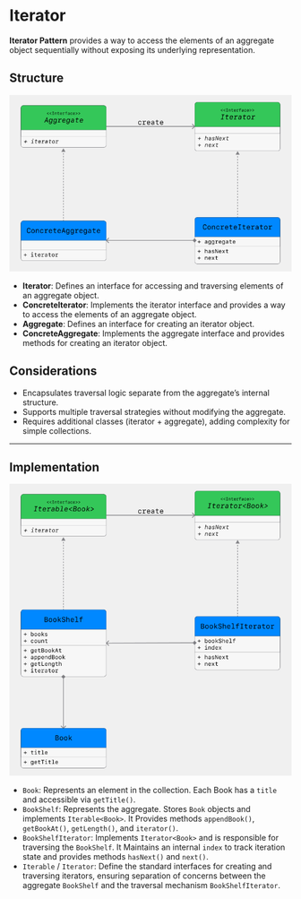 # Iterator

**Iterator Pattern** provides a way to access the elements of an aggregate object sequentially without exposing its underlying representation.

## Structure

![Iterator pattern](figures/iterator.png)
- **Iterator**: Defines an interface for accessing and traversing elements of an aggregate object.
- **ConcreteIterator**: Implements the iterator interface and provides a way to access the elements of an aggregate object.
- **Aggregate**: Defines an interface for creating an iterator object.
- **ConcreteAggregate**: Implements the aggregate interface and provides methods for creating an iterator object.

## Considerations

- Encapsulates traversal logic separate from the aggregate’s internal structure.
- Supports multiple traversal strategies without modifying the aggregate.
- Requires additional classes (iterator + aggregate), adding complexity for simple collections.

---

## Implementation

![Iterator pattern](figures/iterator_impl.png)
- `Book`: Represents an element in the collection. Each Book has a `title` and accessible via `getTitle()`.
- `BookShelf`: Represents the aggregate. Stores `Book` objects and implements `Iterable<Book>`. It Provides methods `appendBook()`, `getBookAt()`, `getLength()`, and `iterator()`.
- `BookShelfIterator`: Implements `Iterator<Book>` and is responsible for traversing the `BookShelf`. It Maintains an internal `index` to track iteration state and provides methods `hasNext()` and `next()`.
- `Iterable` / `Iterator`: Define the standard interfaces for creating and traversing iterators, ensuring separation of concerns between the aggregate `BookShelf` and the traversal mechanism `BookShelfIterator`.

